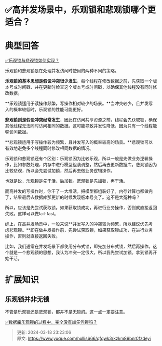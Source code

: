 # ✅高并发场景中，乐观锁和悲观锁哪个更适合？

# 典型回答


[✅乐观锁与悲观锁如何实现？](https://www.yuque.com/hollis666/qfgwk3/ionc18)



乐观锁和悲观锁是在处理并发访问时使用的两种不同的策略。



**乐观锁的基本思想是假设冲突很少发生**，每个线程在修改数据之前，先获取一个版本号或时间戳，并在更新时检查这个版本号或时间戳，以确保其他线程没有同时修改数据。



**乐观锁适用于读操作频繁，写操作相对较少的场景。**当冲突较少，且并发写入的概率较低时，乐观锁的性能可能更好。



**悲观锁则是假设冲突经常发生**，因此在访问共享资源之前，线程会先获取锁，确保其他线程无法同时访问相同的数据。这可能导致并发性降低，因为只有一个线程能够访问数据。



**悲观锁适用于写操作较为频繁，且并发写入的概率较高的场景。**悲观锁可以有效地避免多个线程同时修改相同数据的情况。



乐观锁和悲观锁还有个区别：乐观锁因为比较乐观，所以一般是先做业务逻辑操作，比如参数处理，内存中进行模型组装调整，然后再去更新数据库。悲观锁因为比较悲观，所以会先尝试加锁，然后再去做业务逻辑操作。



也就是说，乐观锁是先干活，后加锁。悲观锁是先加锁，再干活。



而高并发的写操作时，你干了一大堆活，把模型都组装好了，内存计算也都做完了，结果最后去数据库那更新的时候发现版本号变了。这不是大冤种吗？



所以，应该是先尝试获取锁，如果获取锁成功，再进行业务操作，否则就直接返回失败。这样可以做fail-fast。



综上，在高并发场景中，一般来说**并发写入的冲突较为频繁，所以建议优先考虑悲观锁。**即在做并发操作前，先尝试获取锁，如果获取锁成功，在进行业务操作，否则就直接返回失败。



比如，我们通常在并发场景下都使用分布式锁，即先加分布式锁，然后再操作。这个就是一个悲观锁的思想，我认为冲突一定很大，所以我先尝试加锁。拿到锁再开始干活。



# 扩展知识


## 乐观锁并非无锁


不管是乐观锁还是悲观锁，都并不是无锁的。这一点一定要注意。



[✅数据库乐观锁的过程中，完全没有加任何锁吗？](https://www.yuque.com/hollis666/qfgwk3/vk7tpwcpzfh35d04)



> 更新: 2024-03-18 23:23:06  
> 原文: <https://www.yuque.com/hollis666/qfgwk3/kzkm89bnr0fzdeyi>